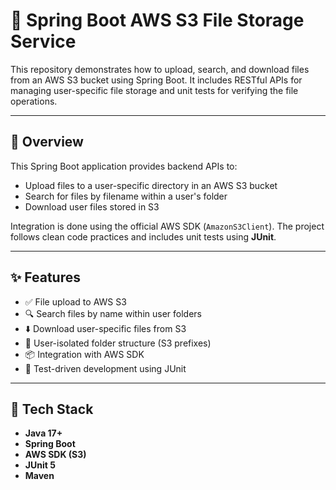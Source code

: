 # 📁 Spring Boot AWS S3 File Storage Service

This repository demonstrates how to upload, search, and download files from an AWS S3 bucket using Spring Boot. It includes RESTful APIs for managing user-specific file storage and unit tests for verifying the file operations.

---

## 🚀 Overview

This Spring Boot application provides backend APIs to:

- Upload files to a user-specific directory in an AWS S3 bucket
- Search for files by filename within a user's folder
- Download user files stored in S3

Integration is done using the official AWS SDK (`AmazonS3Client`). The project follows clean code practices and includes unit tests using **JUnit**.

---

## ✨ Features

- ✅ File upload to AWS S3  
- 🔍 Search files by name within user folders  
- ⬇️ Download user-specific files from S3  
- 🧩 User-isolated folder structure (S3 prefixes)  
- 📦 Integration with AWS SDK  
- 🧪 Test-driven development using JUnit  

---

## 🧪 Tech Stack

- **Java 17+**
- **Spring Boot**
- **AWS SDK (S3)**
- **JUnit 5**
- **Maven**


